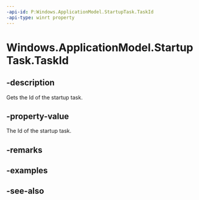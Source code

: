 ```yaml
---
-api-id: P:Windows.ApplicationModel.StartupTask.TaskId
-api-type: winrt property
---
```


<!-- Property syntax
public string TaskId { get; }
-->

# Windows.ApplicationModel.StartupTask.TaskId

## -description
Gets the Id of the startup task.

## -property-value
The Id of the startup task.

## -remarks

## -examples

## -see-also
